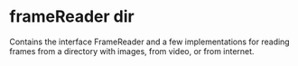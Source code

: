 frameReader dir
===============

Contains the interface FrameReader and a few implementations for reading frames from a directory with images, from video, or from internet.
